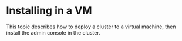 # Installing in a VM

This topic describes how to deploy a cluster to a virtual machine, then install the admin console in the cluster.